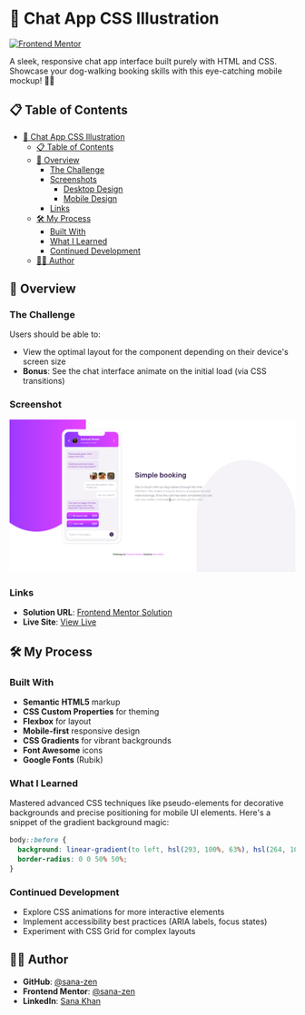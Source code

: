# 💬 Chat App CSS Illustration

[![Frontend Mentor](https://img.shields.io/badge/Frontend%20Mentor-Challenge-blue)](https://www.frontendmentor.io/challenges/chat-app-css-illustration-O5auMkFqY)

A sleek, responsive chat app interface built purely with HTML and CSS. Showcase your dog-walking booking skills with this eye-catching mobile mockup! 🐶📱

## 📋 Table of Contents

- [💬 Chat App CSS Illustration](#-chat-app-css-illustration)
  - [📋 Table of Contents](#-table-of-contents)
  - [🌟 Overview](#-overview)
    - [The Challenge](#the-challenge)
    - [Screenshots](#screenshots)
      - [Desktop Design](#desktop-design)
      - [Mobile Design](#mobile-design)
    - [Links](#links)
  - [🛠️ My Process](#️-my-process)
    - [Built With](#built-with)
    - [What I Learned](#what-i-learned)
    - [Continued Development](#continued-development)
  - [👩‍💻 Author](#-author)

## 🌟 Overview

### The Challenge

Users should be able to:
- View the optimal layout for the component depending on their device's screen size
- **Bonus**: See the chat interface animate on the initial load (via CSS transitions)



### Screenshot
![Screenshot ](./images/Sc.png)


### Links

- **Solution URL**: [Frontend Mentor Solution](https://www.frontendmentor.io/solutions/illustration-of-css-chat-app-PdC3oI4Scg)
- **Live Site**: [View Live](https://sana-zen.github.io/Chat-app-CSS-Illustration/)

## 🛠️ My Process

### Built With

- **Semantic HTML5** markup
- **CSS Custom Properties** for theming
- **Flexbox** for layout
- **Mobile-first** responsive design
- **CSS Gradients** for vibrant backgrounds
- **Font Awesome** icons
- **Google Fonts** (Rubik)

### What I Learned

Mastered advanced CSS techniques like pseudo-elements for decorative backgrounds and precise positioning for mobile UI elements. Here's a snippet of the gradient background magic:

```css
body::before {
  background: linear-gradient(to left, hsl(293, 100%, 63%), hsl(264, 100%, 61%));
  border-radius: 0 0 50% 50%;
}
```

### Continued Development

- Explore CSS animations for more interactive elements
- Implement accessibility best practices (ARIA labels, focus states)
- Experiment with CSS Grid for complex layouts

## 👩‍💻 Author

- **GitHub**: [@sana-zen](https://www.github.com/sana-zen)
- **Frontend Mentor**: [@sana-zen](https://www.frontendmentor.io/profile/sana-zen)
- **LinkedIn**: [Sana Khan](https://www.linkedin.com/in/sana-khan10/)
